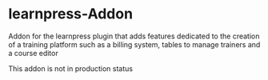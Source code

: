 # learnpress-Addon
Addon for the learnpress plugin that adds features dedicated to the creation of a training platform such as a billing system, tables to manage trainers and a course editor

This addon is not in production status
